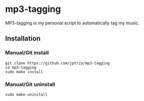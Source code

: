 # mp3-tagging
MP3-tagging is my personal script to automatically tag my music.

## Installation

### Manual/Git install
```
git clone https://github.com/jptrzy/mp3-tagging
cd mp3-tagging
sudo make install
```

### Manual/Git uninstall
```
sudo make uninstall
```
